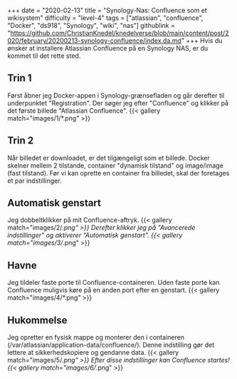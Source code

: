 +++
date = "2020-02-13"
title = "Synology-Nas: Confluence som et wikisystem"
difficulty = "level-4"
tags = ["atlassian", "confluence", "Docker", "ds918", "Synology", "wiki", "nas"]
githublink = "https://github.com/ChristianKnedel/knedelverse/blob/main/content/post/2020/february/20200213-synology-confluence/index.da.md"
+++
Hvis du ønsker at installere Atlassian Confluence på en Synology NAS, er du kommet til det rette sted.
## Trin 1
Først åbner jeg Docker-appen i Synology-grænsefladen og går derefter til underpunktet "Registration". Der søger jeg efter "Confluence" og klikker på det første billede "Atlassian Confluence".
{{< gallery match="images/1/*.png" >}}

## Trin 2
Når billedet er downloadet, er det tilgængeligt som et billede. Docker skelner mellem 2 tilstande, container "dynamisk tilstand" og image/image (fast tilstand). Før vi kan oprette en container fra billedet, skal der foretages et par indstillinger.
## Automatisk genstart
Jeg dobbeltklikker på mit Confluence-aftryk.
{{< gallery match="images/2/*.png" >}}
Derefter klikker jeg på "Avancerede indstillinger" og aktiverer "Automatisk genstart".
{{< gallery match="images/3/*.png" >}}

## Havne
Jeg tildeler faste porte til Confluence-containeren. Uden faste porte kan Confluence muligvis køre på en anden port efter en genstart.
{{< gallery match="images/4/*.png" >}}

## Hukommelse
Jeg opretter en fysisk mappe og monterer den i containeren (/var/atlassian/application-data/confluence/). Denne indstilling gør det lettere at sikkerhedskopiere og gendanne data.
{{< gallery match="images/5/*.png" >}}
Efter disse indstillinger kan Confluence startes!
{{< gallery match="images/6/*.png" >}}